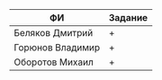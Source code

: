 | ФИ                        | Задание    |
| --------------------------|------------|
| Беляков Дмитрий           |+           |
| Горюнов Владимир          |+           |
| Оборотов Михаил           |+           |
